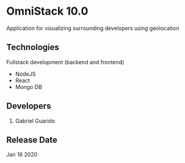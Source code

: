 # OmniStack 10.0
Application for visualizing surrounding developers using geolocation

## Technologies
Fullstack development (backend and frontend)
- NodeJS
- React
- Mongo DB

## Developers
1. Gabriel Guarido

## Release Date
Jan 16 2020
